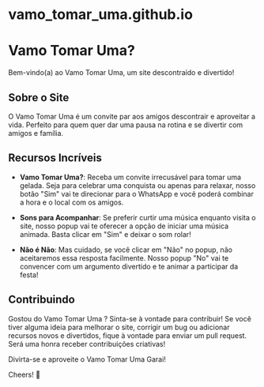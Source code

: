 # vamo_tomar_uma.github.io
# Vamo Tomar Uma?

Bem-vindo(a) ao Vamo Tomar Uma, um site  descontraído e divertido! 
## Sobre o Site

O Vamo Tomar Uma é um convite par aos amigos descontrair e aproveitar a vida. Perfeito para quem quer dar uma pausa na rotina e se divertir com amigos e família.

## Recursos Incríveis

- **Vamo Tomar Uma?**: Receba um convite irrecusável para tomar uma gelada. Seja para celebrar uma conquista ou apenas para relaxar, nosso botão "Sim" vai te direcionar para o WhatsApp e você poderá combinar a hora e o local com os amigos.

- **Sons para Acompanhar**: Se preferir curtir uma música enquanto visita o site, nosso popup vai te oferecer a opção de iniciar uma música animada. Basta clicar em "Sim" e deixar o som rolar!

- **Não é Não**: Mas cuidado, se você clicar em "Não" no popup, não aceitaremos essa resposta facilmente. Nosso popup "No" vai te convencer com um argumento divertido e te animar a participar da festa!

## Contribuindo

Gostou do Vamo Tomar Uma ? Sinta-se à vontade para contribuir! Se você tiver alguma ideia para melhorar o site, corrigir um bug ou adicionar recursos novos e divertidos, fique à vontade para enviar um pull request. Será uma honra receber contribuições criativas!

Divirta-se e aproveite o Vamo Tomar Uma Garai!

Cheers! 🍻
